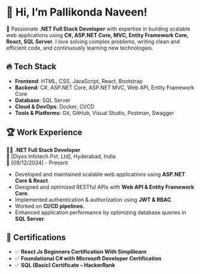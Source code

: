 # 👋 Hi, I’m Pallikonda Naveen! 

🚀 Passionate **.NET Full Stack Developer** with expertise in building scalable web applications using **C#, ASP.NET Core, MVC, Entity Framework Core, React, SQL Server**. I love solving complex problems, writing clean and efficient code, and continuously learning new technologies.

## 🔥 Tech Stack
- **Frontend**: HTML, CSS, JavaScript, React, Bootstrap  
- **Backend**: C#, ASP.NET Core, ASP.NET MVC, Web API, Entity Framework Core
- **Database**: SQL Server  
- **Cloud & DevOps**: Docker, CI/CD  
- **Tools & Platforms**: Git, GitHub, Visual Studio, Postman, Swagger  

## 🏆 Work Experience
👨‍💻 **.NET Full Stack Developer**  
📍 [Diyos Infotech Pvt. Ltd], Hyderabad, India  
📅 [09/12/2024] - Present  

- Developed and maintained scalable web applications using **ASP.NET Core & React**.  
- Designed and optimized RESTful APIs with **Web API & Entity Framework Core**.  
- Implemented authentication & authorization using **JWT & RBAC**.  
- Worked on **CI/CD pipelines**.  
- Enhanced application performance by optimizing database queries in **SQL Server**.

## 🎯 Certifications
- ✅ **React Js Beginners Certification With Simplilearn**
- ✅ **Foundational C# with Microsoft Developer Certification**
- ✅ **SQL (Basic) Certificate – HackerRank**
